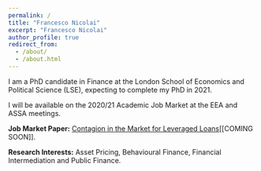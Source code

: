 ```yaml
---
permalink: /
title: "Francesco Nicolai"
excerpt: "Francesco Nicolai"
author_profile: true
redirect_from: 
  - /about/
  - /about.html
---
```


I am a PhD candidate in Finance at the London School of Economics and Political Science (LSE), expecting to complete my PhD in 2021. 

I will be available on the 2020/21 Academic Job Market at the EEA and ASSA meetings. 


**Job Market Paper:** [Contagion in the Market for Leveraged Loans](https://francesconicolai.github.io)[[COMING SOON]].

**Research Interests:** Asset Pricing, Behavioural Finance, Financial Intermediation and Public Finance. 
